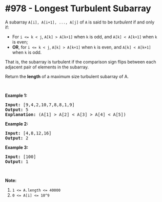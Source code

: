 # \#978 - Longest Turbulent Subarray
<p>A subarray <code>A[i], A[i+1], ..., A[j]</code>&nbsp;of <code>A</code> is said to be <em>turbulent</em> if and only if:</p>

<ul>
	<li>For <code>i &lt;= k &lt; j</code>, <code>A[k] &gt; A[k+1]</code> when <code>k</code> is odd, and <code>A[k] &lt; A[k+1]</code> when <code>k</code> is even;</li>
	<li><strong>OR</strong>, for <code>i &lt;= k &lt; j</code>, <code>A[k] &gt; A[k+1]</code> when <code>k</code> is even, and <code>A[k] &lt; A[k+1]</code> when <code>k</code> is odd.</li>
</ul>

<p>That is, the subarray is turbulent if the comparison sign flips between each adjacent pair of elements in the subarray.</p>

<p>Return the <strong>length</strong> of a&nbsp;maximum size turbulent subarray of A.</p>

<p>&nbsp;</p>

<div>
<p><strong>Example 1:</strong></p>

<pre>
<strong>Input: </strong><span id="example-input-1-1">[9,4,2,10,7,8,8,1,9]</span>
<strong>Output: </strong><span id="example-output-1">5</span>
<strong>Explanation: </strong>(A[1] &gt; A[2] &lt; A[3] &gt; A[4] &lt; A[5])
</pre>

<div>
<p><strong>Example 2:</strong></p>

<pre>
<strong>Input: </strong><span id="example-input-2-1">[4,8,12,16]</span>
<strong>Output: </strong><span id="example-output-2">2</span>
</pre>

<div>
<p><strong>Example 3:</strong></p>

<pre>
<strong>Input: </strong><span id="example-input-3-1">[100]</span>
<strong>Output: </strong><span id="example-output-3">1</span>
</pre>
</div>
</div>
</div>

<p>&nbsp;</p>

<p><strong>Note:</strong></p>

<ol>
	<li><code>1 &lt;= A.length &lt;= 40000</code></li>
	<li><code>0 &lt;= A[i] &lt;= 10^9</code></li>
</ol>